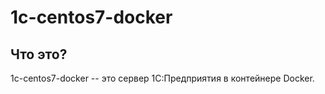 # 1c-centos7-docker

## Что это?

1c-centos7-docker -- это сервер 1С:Предприятия в контейнере Docker.
